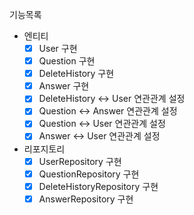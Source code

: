 기능목록
- 엔티티
  - [x] User 구현
  - [x] Question 구현
  - [x] DeleteHistory 구현
  - [x] Answer 구현
  - [x] DeleteHistory <-> User 연관관계 설정
  - [x] Question <-> Answer 연관관계 설정
  - [x] Question <-> User 연관관계 설정
  - [x] Answer <-> User 연관관계 설정
- 리포지토리
  - [x] UserRepository 구현
  - [x] QuestionRepository 구현
  - [x] DeleteHistoryRepository 구현
  - [x] AnswerRepository 구현
